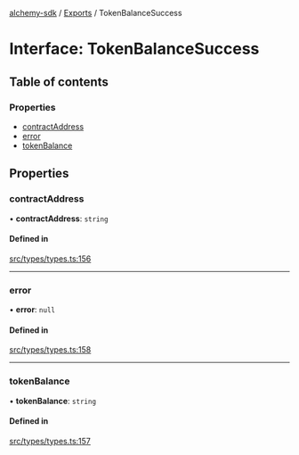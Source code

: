 [alchemy-sdk](../README.md) / [Exports](../modules.md) / TokenBalanceSuccess

# Interface: TokenBalanceSuccess

## Table of contents

### Properties

- [contractAddress](TokenBalanceSuccess.md#contractaddress)
- [error](TokenBalanceSuccess.md#error)
- [tokenBalance](TokenBalanceSuccess.md#tokenbalance)

## Properties

### contractAddress

• **contractAddress**: `string`

#### Defined in

[src/types/types.ts:156](https://github.com/alchemyplatform/alchemy-sdk-js/blob/c023713/src/types/types.ts#L156)

___

### error

• **error**: ``null``

#### Defined in

[src/types/types.ts:158](https://github.com/alchemyplatform/alchemy-sdk-js/blob/c023713/src/types/types.ts#L158)

___

### tokenBalance

• **tokenBalance**: `string`

#### Defined in

[src/types/types.ts:157](https://github.com/alchemyplatform/alchemy-sdk-js/blob/c023713/src/types/types.ts#L157)
